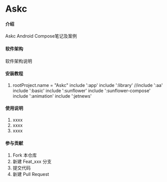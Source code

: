 # Askc

#### 介绍
Askc Android Compose笔记及案例

#### 软件架构
软件架构说明


#### 安装教程

1.  rootProject.name = "Askc"
    include ':app'
    include ':library'
    //include ':aa'
    include ':basic'
    include ':sunflower'
    include ':sunflower-compose'
    include ':animation'
    include ':jetnews'

#### 使用说明

1.  xxxx
2.  xxxx
3.  xxxx

#### 参与贡献

1.  Fork 本仓库
2.  新建 Feat_xxx 分支
3.  提交代码
4.  新建 Pull Request

